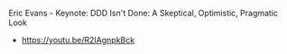 Eric Evans - Keynote: DDD Isn't Done: A Skeptical, Optimistic, Pragmatic Look
* https://youtu.be/R2IAgnpkBck
